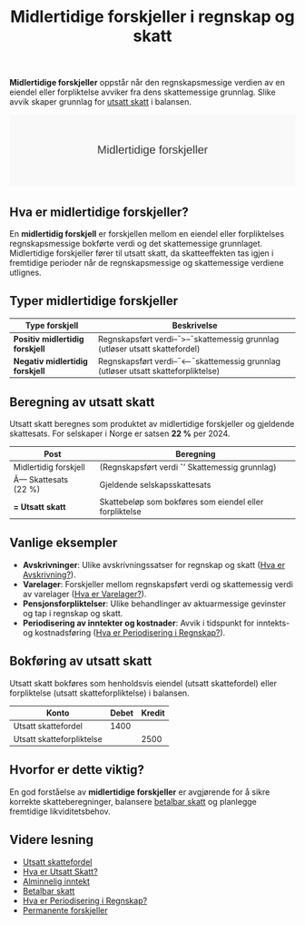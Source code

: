 ﻿---
title: "Midlertidige forskjeller i regnskap og skatt"
seoTitle: "Midlertidige forskjeller i regnskap og skatt"
description: '**Midlertidige forskjeller** oppstår når den regnskapsmessige verdien av en eiendel eller forpliktelse avviker fra dens skattemessige grunnlag. Slike avvik sk...'
---

**Midlertidige forskjeller** oppstår når den regnskapsmessige verdien av en eiendel eller forpliktelse avviker fra dens skattemessige grunnlag. Slike avvik skaper grunnlag for [utsatt skatt](/blogs/regnskap/hva-er-utsatt-skatt "Hva er Utsatt Skatt? Beregning og Regnskapsføring") i balansen.

![Midlertidige forskjeller](midlertidige-forskjeller-image.svg)

## Hva er midlertidige forskjeller?

En **midlertidig forskjell** er forskjellen mellom en eiendel eller forpliktelses regnskapsmessige bokførte verdi og det skattemessige grunnlaget. Midlertidige forskjeller fører til utsatt skatt, da skatteeffekten tas igjen i fremtidige perioder når de regnskapsmessige og skattemessige verdiene utlignes.

## Typer midlertidige forskjeller

| **Type forskjell**                | **Beskrivelse**                                                                          |
|-----------------------------------|------------------------------------------------------------------------------------------|
| **Positiv midlertidig forskjell** | Regnskapsført verdi–¯>–¯skattemessig grunnlag (utløser utsatt skattefordel)                |
| **Negativ midlertidig forskjell** | Regnskapsført verdi–¯<–¯skattemessig grunnlag (utløser utsatt skatteforpliktelse)           |

## Beregning av utsatt skatt

Utsatt skatt beregnes som produktet av midlertidige forskjeller og gjeldende skattesats. For selskaper i Norge er satsen **22 %** per 2024.

| **Post**                          | **Beregning**                                                               |
|-----------------------------------|-----------------------------------------------------------------------------|
| Midlertidig forskjell             | (Regnskapsført verdi ˆ’ Skattemessig grunnlag)                               |
| Ã— Skattesats (22 %)               | Gjeldende selskapsskattesats                                                |
| **= Utsatt skatt**                | Skattebeløp som bokføres som eiendel eller forpliktelse                     |

## Vanlige eksempler

* **Avskrivninger**: Ulike avskrivningssatser for regnskap og skatt ([Hva er Avskrivning?](/blogs/regnskap/hva-er-avskrivning "Hva er Avskrivning? Prinsipper og Eksempler")).
* **Varelager**: Forskjeller mellom regnskapsført verdi og skattemessig verdi av varelager ([Hva er Varelager?](/blogs/regnskap/hva-er-varelager "Hva er Varelager “ Regnskapsføring og Vurdering")).
* **Pensjonsforpliktelser**: Ulike behandlinger av aktuarmessige gevinster og tap i regnskap og skatt.
* **Periodisering av inntekter og kostnader**: Avvik i tidspunkt for inntekts- og kostnadsføring ([Hva er Periodisering i Regnskap?](/blogs/regnskap/hva-er-periodisering "Periodisering i Regnskap - Komplett Guide til Periodiseringsprinsippet")).

## Bokføring av utsatt skatt

Utsatt skatt bokføres som henholdsvis eiendel (utsatt skattefordel) eller forpliktelse (utsatt skatteforpliktelse) i balansen.

| **Konto**                  | **Debet**             | **Kredit**        |
|----------------------------|-----------------------|-------------------|
| Utsatt skattefordel        | 1400                  |                   |
| Utsatt skatteforpliktelse  |                       | 2500              |

## Hvorfor er dette viktig?

En god forståelse av **midlertidige forskjeller** er avgjørende for å sikre korrekte skatteberegninger, balansere [betalbar skatt](/blogs/regnskap/betalbar-skatt "Betalbar skatt “ Komplett guide til beregning og håndtering") og planlegge fremtidige likviditetsbehov.

## Videre lesning

* [Utsatt skattefordel](/blogs/regnskap/utsatt-skattefordel "Utsatt skattefordel “ Guide til beregning og bokføring")
* [Hva er Utsatt Skatt?](/blogs/regnskap/hva-er-utsatt-skatt "Hva er Utsatt Skatt? Beregning og Regnskapsføring")
* [Alminnelig inntekt](/blogs/regnskap/alminnelig-inntekt "Alminnelig inntekt “ Komplett guide til skattemessig resultat og beregning")
* [Betalbar skatt](/blogs/regnskap/betalbar-skatt "Betalbar skatt “ Komplett guide til beregning og håndtering")
* [Hva er Periodisering i Regnskap?](/blogs/regnskap/hva-er-periodisering "Periodisering i Regnskap - Komplett Guide til Periodiseringsprinsippet")
* [Permanente forskjeller](/blogs/regnskap/permanente-forskjeller "Permanente forskjeller i regnskap og skatt")










